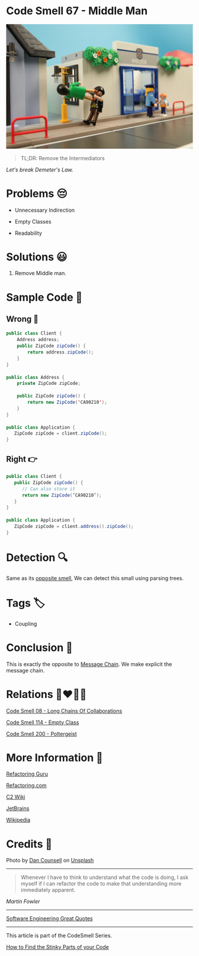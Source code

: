 # Code Smell 67 - Middle Man

![Code Smell 67 - Middle Man](Code%20Smell%2067%20-%20Middle%20Man.jpg)

> TL;DR: Remove the Intermediators

*Let's break Demeter's Law.*

# Problems 😔 

- Unnecessary Indirection

- Empty Classes

- Readability

# Solutions 😃

1. Remove Middle man.

# Sample Code 📖

## Wrong 🚫

<!-- [Gist Url](https://gist.github.com/mcsee/8f89b53d0be21a6779e4be53673edf5c) -->

```java
public class Client {
    Address address;
    public ZipCode zipCode() {
        return address.zipCode();
    }
}

public class Address {
    private ZipCode zipCode;
    
    public ZipCode zipCode() {
        return new ZipCode('CA90210');
    }
}

public class Application {   
   ZipCode zipCode = client.zipCode();
}
```

## Right 👉

<!-- [Gist Url](https://gist.github.com/mcsee/63674fe800fca77d3a7edc39bde428c8) -->

```java
public class Client {
   public ZipCode zipCode() {
      // Can also store it
      return new ZipCode(’CA90210’);
   }
}

public class Application {   
   ZipCode zipCode = client.address().zipCode();
}
```

# Detection 🔍

Same as its [opposite smell](https://github.com/mcsee/Software-Design-Articles/tree/main/Articles/Code%20Smells/Code%20Smell%2008%20-%20Long%20Chains%20Of%20Collaborations/readme.md), We can detect this small using parsing trees.

# Tags 🏷️

- Coupling

# Conclusion 🏁

This is exactly the opposite to [Message Chain](https://github.com/mcsee/Software-Design-Articles/tree/main/Articles/Code%20Smells/Code%20Smell%2008%20-%20Long%20Chains%20Of%20Collaborations/readme.md). We make explicit the message chain. 

# Relations 👩‍❤️‍💋‍👨

[Code Smell 08 - Long Chains Of Collaborations](https://github.com/mcsee/Software-Design-Articles/tree/main/Articles/Code%20Smells/Code%20Smell%2008%20-%20Long%20Chains%20Of%20Collaborations/readme.md)

[Code Smell 114 - Empty Class](https://github.com/mcsee/Software-Design-Articles/tree/main/Articles/Code%20Smells/Code%20Smell%20114%20-%20Empty%20Class/readme.md)

[Code Smell 200 - Poltergeist](https://github.com/mcsee/Software-Design-Articles/tree/main/Articles/Code%20Smells/Code%20Smell%20200%20-%20Poltergeist/readme.md)

# More Information 📕

[Refactoring Guru](https://refactoring.guru/smells/middle-man)

[Refactoring.com](https://refactoring.com/catalog/removeMiddleMan.html)

[C2 Wiki](https://wiki.c2.com/?MiddleMan)

[JetBrains](https://www.jetbrains.com/help/idea/remove-middleman.html#remove_middleman_example)

[Wikipedia](https://en.wikipedia.org/wiki/Law_of_Demeter)

# Credits 🙏

Photo by [Dan Counsell](https://unsplash.com/@dancounsell) on [Unsplash](https://unsplash.com/s/photos/robber)
  
* * *

> Whenever I have to think to understand what the code is doing, I ask myself if I can refactor the code to make that understanding more immediately apparent.

_Martin Fowler_

* * *
 
[Software Engineering Great Quotes](https://github.com/mcsee/Software-Design-Articles/tree/main/Articles/Quotes/Software%20Engineering%20Great%20Quotes/readme.md)

* * *

This article is part of the CodeSmell Series.

[How to Find the Stinky Parts of your Code](https://github.com/mcsee/Software-Design-Articles/tree/main/Articles/Code%20Smells/How%20to%20Find%20the%20Stinky%20parts%20of%20your%20Code/readme.md)